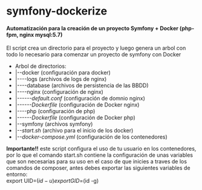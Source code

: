 # symfony-dockerize
#### Automatización para la creación de un proyecto Symfony + Docker (php-fpm, nginx mysql:5.7)

El script crea un directorio para el proyecto y luego genera un arbol con todo lo necesario para comenzar un proyecto de symfony con Docker

* Arbol de directorios:
* |--docker (configuración para docker)
* |----logs (archivos de logs de nginx)
* |----database (archivos de persistencia de las BBDD)
* |----nginx (configuración de nginx)
* |------*default.conf* (configuración de domnio nginx)
* |------*Dockerfile* (configuración de Docker nginx)
* |----php (configuración de php)
* |------*Dockerfile* (configuración de Docker php)
* |--symfony (archivos symfony)
* |--*start.sh* (archivo para el inicio de los docker)
* |--*docker-compose.yml* (configuración de los contenedores)

**Importante!!** este script configura el uso de tu usuario en los contenedores, por lo que el comando start.sh contiene la configuración de unas variables que son necesarias para su uso
en el caso de que inicies a traves de los comandos de composer, antes debes exportar las siguientes variables de entorno:  
export UID=$(id -u)  
export GID=$(id -g)
